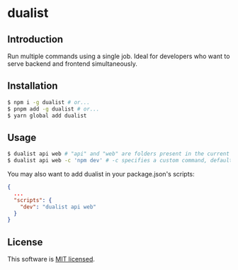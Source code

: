 # dualist

## Introduction

Run multiple commands using a single job.
Ideal for developers who want to serve backend and frontend simultaneously.

## Installation

```sh
$ npm i -g dualist # or...
$ pnpm add -g dualist # or...
$ yarn global add dualist
```

## Usage

```sh
$ dualist api web # "api" and "web" are folders present in the current cwd
$ dualist api web -c 'npm dev' # -c specifies a custom command, defaults to "npm run serve"
```

You may also want to add dualist in your package.json's scripts:

```json
{
  ...
  "scripts": {
    "dev": "dualist api web"
  }
}
```

## License

This software is [MIT licensed](https://github.com/minenwerver/dualist/tree/master/LICENSE).
